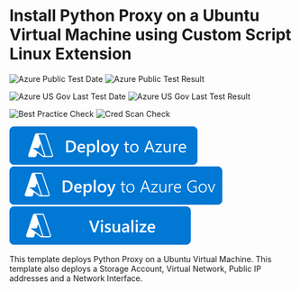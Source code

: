 # Install Python Proxy on a Ubuntu Virtual Machine using Custom Script Linux Extension

![Azure Public Test Date](https://azurequickstartsservice.blob.core.windows.net/badges/application-workloads/python/python-proxy-on-ubuntu/PublicLastTestDate.svg)
![Azure Public Test Result](https://azurequickstartsservice.blob.core.windows.net/badges/application-workloads/python/python-proxy-on-ubuntu/PublicDeployment.svg)

![Azure US Gov Last Test Date](https://azurequickstartsservice.blob.core.windows.net/badges/application-workloads/python/python-proxy-on-ubuntu/FairfaxLastTestDate.svg)
![Azure US Gov Last Test Result](https://azurequickstartsservice.blob.core.windows.net/badges/application-workloads/python/python-proxy-on-ubuntu/FairfaxDeployment.svg)

![Best Practice Check](https://azurequickstartsservice.blob.core.windows.net/badges/application-workloads/python/python-proxy-on-ubuntu/BestPracticeResult.svg)
![Cred Scan Check](https://azurequickstartsservice.blob.core.windows.net/badges/application-workloads/python/python-proxy-on-ubuntu/CredScanResult.svg)

[![Deploy To Azure](https://raw.githubusercontent.com/Azure/azure-quickstart-templates/master/1-CONTRIBUTION-GUIDE/images/deploytoazure.svg?sanitize=true)](https://portal.azure.com/#create/Microsoft.Template/uri/https%3A%2F%2Fraw.githubusercontent.com%2FAzure%2Fazure-quickstart-templates%2Fmaster%2Fapplication-workloads%2Fpython%2Fpython-proxy-on-ubuntu%2Fazuredeploy.json)  
[![Deploy To Azure US Gov](https://raw.githubusercontent.com/Azure/azure-quickstart-templates/master/1-CONTRIBUTION-GUIDE/images/deploytoazuregov.svg?sanitize=true)](https://portal.azure.us/#create/Microsoft.Template/uri/https%3A%2F%2Fraw.githubusercontent.com%2FAzure%2Fazure-quickstart-templates%2Fmaster%2Fapplication-workloads%2Fpython%2Fpython-proxy-on-ubuntu%2Fazuredeploy.json)
[![Visualize](https://raw.githubusercontent.com/Azure/azure-quickstart-templates/master/1-CONTRIBUTION-GUIDE/images/visualizebutton.svg?sanitize=true)](http://armviz.io/#/?load=https%3A%2F%2Fraw.githubusercontent.com%2FAzure%2Fazure-quickstart-templates%2Fmaster%2Fapplication-workloads%2Fpython%2Fpython-proxy-on-ubuntu%2Fazuredeploy.json)

This template deploys Python Proxy on a Ubuntu Virtual Machine. This template also deploys a Storage Account, Virtual Network, Public IP addresses and a Network Interface.


